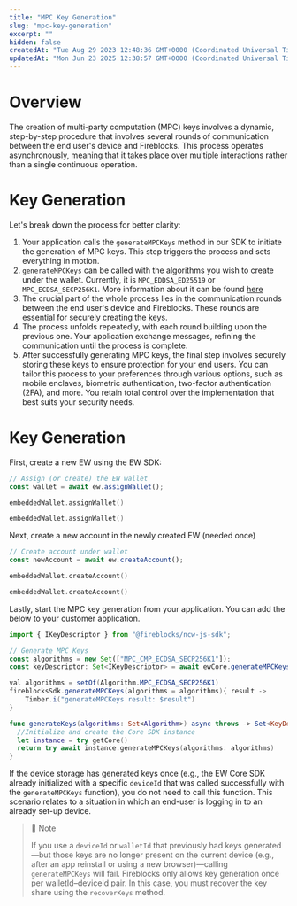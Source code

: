 ```yaml
---
title: "MPC Key Generation"
slug: "mpc-key-generation"
excerpt: ""
hidden: false
createdAt: "Tue Aug 29 2023 12:48:36 GMT+0000 (Coordinated Universal Time)"
updatedAt: "Mon Jun 23 2025 12:38:57 GMT+0000 (Coordinated Universal Time)"
---
```

# Overview

The creation of multi-party computation (MPC) keys involves a dynamic, step-by-step procedure that involves several rounds of communication between the end user's device and Fireblocks. This process operates asynchronously, meaning that it takes place over multiple interactions rather than a single continuous operation.

# Key Generation

Let's break down the process for better clarity:

1. Your application calls the `generateMPCKeys` method in our SDK to initiate the generation of MPC keys. This step triggers the process and sets everything in motion. 
2. `generateMPCKeys` can be called with the algorithms you wish to create under the wallet. Currently, it is `MPC_EDDSA_ED25519` or `MPC_ECDSA_SECP256K1`. More information about it can be found [here](https://ncw-developers.fireblocks.com/docs/multiple-algorithms) 
3. The crucial part of the whole process lies in the communication rounds between the end user's device and Fireblocks. These rounds are essential for securely creating the keys.
4. The process unfolds repeatedly, with each round building upon the previous one. Your application exchange messages, refining the communication until the process is complete.
5. After successfully generating MPC keys, the final step involves securely storing these keys to ensure protection for your end users. You can tailor this process to your preferences through various options, such as mobile enclaves, biometric authentication, two-factor authentication (2FA), and more. You retain total control over the implementation that best suits your security needs.

# Key Generation

First, create a new EW using the EW SDK:

```javascript Web
// Assign (or create) the EW wallet
const wallet = await ew.assignWallet();
```
```kotlin Android
embeddedWallet.assignWallet()
```
```swift iOS
embeddedWallet.assignWallet()
```

Next, create a new account in the newly created EW (needed once)

```javascript Web
// Create account under wallet
const newAccount = await ew.createAccount();
```
```kotlin Android
embeddedWallet.createAccount()
```
```swift iOS
embeddedWallet.createAccount()
```

Lastly, start the MPC key generation from your application. You can add the below to your customer application.

```javascript Web
import { IKeyDescriptor } from "@fireblocks/ncw-js-sdk";

// Generate MPC Keys
const algorithms = new Set(["MPC_CMP_ECDSA_SECP256K1"]);
const keyDescriptor: Set<IKeyDescriptor> = await ewCore.generateMPCKeys(algorithms);
```
```java Android
val algorithms = setOf(Algorithm.MPC_ECDSA_SECP256K1)
fireblocksSdk.generateMPCKeys(algorithms = algorithms){ result ->
    Timber.i("generateMPCKeys result: $result")
}
```
```swift iOS
func generateKeys(algorithms: Set<Algorithm>) async throws -> Set<KeyDescriptor> {
  //Initialize and create the Core SDK instance
  let instance = try getCore()
  return try await instance.generateMPCKeys(algorithms: algorithms)
}

```

If the device storage has generated keys once (e.g., the EW Core SDK already initialized with a specific `deviceId` that was called successfully with the `generateMPCKeys` function), you do not need to call this function. This scenario relates to a situation in which an end-user is logging in to an already set-up device.

> 📘 Note
> 
> If you use a `deviceId` or `walletId` that previously had keys generated—but those keys are no longer present on the current device (e.g., after an app reinstall or using a new browser)—calling `generateMPCKeys` will fail. Fireblocks only allows key generation once per walletId–deviceId pair. In this case, you must recover the key share using the `recoverKeys` method.
